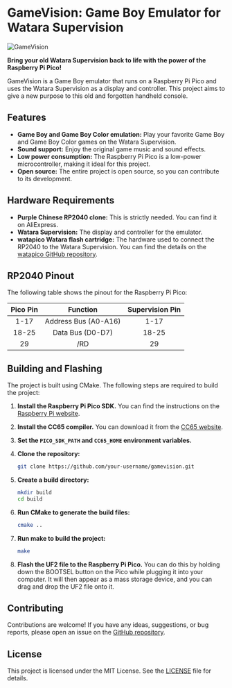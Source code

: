 # GameVision: Game Boy Emulator for Watara Supervision

![GameVision](https://i.imgur.com/5l2vQ3a.png)

**Bring your old Watara Supervision back to life with the power of the Raspberry Pi Pico!**

GameVision is a Game Boy emulator that runs on a Raspberry Pi Pico and uses the Watara Supervision as a display and controller. This project aims to give a new purpose to this old and forgotten handheld console.

## Features

*   **Game Boy and Game Boy Color emulation:** Play your favorite Game Boy and Game Boy Color games on the Watara Supervision.
*   **Sound support:** Enjoy the original game music and sound effects.
*   **Low power consumption:** The Raspberry Pi Pico is a low-power microcontroller, making it ideal for this project.
*   **Open source:** The entire project is open source, so you can contribute to its development.

## Hardware Requirements

*   **Purple Chinese RP2040 clone:** This is strictly needed. You can find it on AliExpress.
*   **Watara Supervision:** The display and controller for the emulator.
*   **watapico Watara flash cartridge:** The hardware used to connect the RP2040 to the Watara Supervision. You can find the details on the [watapico GitHub repository](https://github.com/xrip/watapico).

## RP2040 Pinout

The following table shows the pinout for the Raspberry Pi Pico:

| Pico Pin | Function         | Supervision Pin |
| :---: | :---: | :---: |
| 1-17     | Address Bus (A0-A16) | 1-17            |
| 18-25    | Data Bus (D0-D7) | 18-25           |
| 29       | /RD              | 29              |

## Building and Flashing

The project is built using CMake. The following steps are required to build the project:

1.  **Install the Raspberry Pi Pico SDK.** You can find the instructions on the [Raspberry Pi website](https://www.raspberrypi.com/documentation/pico/getting-started/).
2.  **Install the CC65 compiler.** You can download it from the [CC65 website](https://cc65.github.io/).
3.  **Set the `PICO_SDK_PATH` and `CC65_HOME` environment variables.**
4.  **Clone the repository:**

    ```bash
    git clone https://github.com/your-username/gamevision.git
    ```

5.  **Create a build directory:**

    ```bash
    mkdir build
    cd build
    ```

6.  **Run CMake to generate the build files:**

    ```bash
    cmake ..
    ```

7.  **Run make to build the project:**

    ```bash
    make
    ```

8.  **Flash the UF2 file to the Raspberry Pi Pico.** You can do this by holding down the BOOTSEL button on the Pico while plugging it into your computer. It will then appear as a mass storage device, and you can drag and drop the UF2 file onto it.

## Contributing

Contributions are welcome! If you have any ideas, suggestions, or bug reports, please open an issue on the [GitHub repository](https://github.com/your-username/gamevision/issues).

## License

This project is licensed under the MIT License. See the [LICENSE](LICENSE) file for details.

